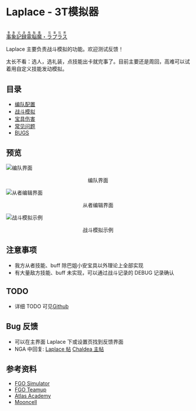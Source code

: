 # Laplace - 3T模拟器

<br><a href="#">
<ruby>事象記録<rp>(</rp><rt>事象记录</rt><rp>)</rp>電脳魔<rp>(</rp><rt>电脑魔</rt><rp>)</rp></ruby>・<ruby>ラプラス<rp>(</rp><rt>拉普拉斯</rt><rp>)</rp></ruby>
</a>

Laplace 主要负责战斗模拟的功能。欢迎测试反馈！

太长不看：选人，选礼装，点技能出卡就完事了。目前主要还是周回，高难可以试着用自定义技能发动模拟。

## 目录

- [编队配置](./team.md)
- [战斗模拟](./battle.md)
- [宝具伤害](./np_dmg_ranking.md)
- [常见问题](./faq.md)
- [BUGS](./bugs.md)

## 预览

![编队界面](https://data-cn.chaldea.center/public/preview.png)

<figcaption style="text-align:center">编队界面</figcaption>

![从者编辑界面](https://data-cn.chaldea.center/public/servant_edit.png)

<figcaption style="text-align:center">从者编辑界面</figcaption>

![战斗模拟示例](https://data-cn.chaldea.center/public/battle.png)

<figcaption style="text-align:center">战斗模拟示例</figcaption>

## 注意事项

- 我方从者技能、buff 除巴姐小安宝具以外理论上全部实现
- 有大量敌方技能、buff 未实现，可以通过战斗记录的 DEBUG 记录确认

## TODO

- 详细 TODO 可见[Github](https://github.com/chaldea-center/chaldea/blob/main/TODO.md)

## Bug 反馈

- 可以在主界面 Laplace 下或设置页找到反馈界面
- NGA 中回复: [Laplace 帖](https://nga.178.com/read.php?tid=35805016) [Chaldea 主帖](https://nga.178.com/read.php?tid=24926789)

## 参考资料

- [FGO Simulator](https://github.com/SharpnelXu/FGOSimulator)
- [FGO Teamup](https://www.fgo-teamup.com)
- [Atlas Academy](https://apps.atlasacademy.io/fgo-docs/)
- [Mooncell](https://fgo.wiki)
